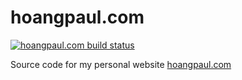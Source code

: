 # hoangpaul.com

[<img src="https://travis-ci.org/HoangPaul/hoangpaul.com.svg?branch=master" alt="hoangpaul.com build status" />](https://travis-ci.org/HoangPaul/hoangpaul.com)

Source code for my personal website [hoangpaul.com](https://hoangpaul.com)

